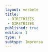 ```yaml
---
layout: verbete
title:
 - DIRETRIZES
 - DIRETRIZES
published: true
edition: 1  
type: T
subtype: Imprensa
---
```


